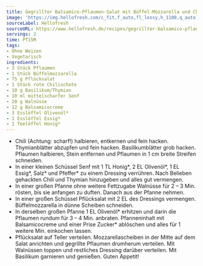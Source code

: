 ```yaml
---
title: Gegrillter Balsamico-Pflaumen-Salat mit Büffel-Mozzarella und Chili-Honig-Vinaigrette
image: 'https://img.hellofresh.com/c_fit,f_auto,fl_lossy,h_1100,q_auto,w_2600/hellofresh_s3/image/gegrillter-balsamico-pflaumen-salat-mit-buffel-mozzarella-und-chili-honig-vinaigrette-2917c48f.jpg'
sourceLabel: Hellofresh
sourceURL: https://www.hellofresh.de/recipes/gegrillter-balsamico-pflaumen-salat-mit-buffel-mozzarella-und-chili-honig-vinaigrette-630cb697e3957658b401a09e
servings: 2
time: PT15M
tags:
- Ohne Weizen
- Vegetarisch
ingredients:
- 3 Stück Pflaumen
- 1 Stück Büffelmozzarella
- 75 g Pflücksalat
- 1 Stück rote Chilischote
- 10 g Basilikum/Thymian
- 10 ml mittelscharfer Senf
- 20 g Walnüsse
- 12 g Balsamicocreme
- 3 Esslöffel Olivenöl*
- 1 Esslöffel Essig*
- 1 Teelöffel Honig*
---
```


- Chili (Achtung: scharf!) halbieren, entkernen und fein hacken.  Thymianblätter abzupfen und fein hacken. Basilikumblätter grob hacken. Pflaumen halbieren, Stein entfernen und Pflaumen in 1 cm breite Streifen schneiden.
- In einer kleinen Schüssel Senf mit 1 TL Honig\*, 2 EL Olivenöl\*, 1 EL Essig\*, Salz\* und Pfeffer\* zu einem Dressing verrühren. Nach Belieben gehackten Chili und Thymian hinzugeben und alles gut vermengen.
- In einer großen Pfanne ohne weitere Fettzugabe Walnüsse für 2 – 3 Min. rösten, bis sie anfangen zu duften.  Danach aus der Pfanne nehmen.
- In einer großen Schüssel Pflücksalat mit 2 EL des Dressings vermengen. Büffelmozzarella in dünne Scheiben schneiden.
- In derselben großen Pfanne 1 EL Olivenöl\* erhitzen und darin die Pflaumen rundum für 3 – 4 Min. anbraten. Pfanneninhalt mit Balsamicocreme und einer Prise Zucker\* ablöschen und alles für 1 weitere Min. einkochen lassen.
- Pflücksalat auf Teller verteilen. Mozzarellascheiben in der Mitte auf dem Salat anrichten und gegrillte Pflaumen drumherum verteilen. Mit Walnüssen toppen und restliches Dressing darüber verteilen. Mit Basilikum garnieren und genießen. Guten Appetit!
